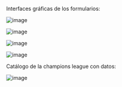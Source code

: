 Interfaces gráficas de los formularios:

![image](https://github.com/user-attachments/assets/16626aee-8b07-48e6-8df8-42705adea224)

![image](https://github.com/user-attachments/assets/633b8c41-9cc1-4a53-b8cf-5f054ef5c235)

![image](https://github.com/user-attachments/assets/362b5485-cc22-45a6-8c8a-530f0e378522)

![image](https://github.com/user-attachments/assets/7379d88d-136f-4e74-9262-a3eeaf87b80f)


Catálogo de la champions league con datos:

![image](https://github.com/user-attachments/assets/034bc073-a9ec-4774-9a63-c193bc301fc7)
